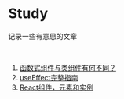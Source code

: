 # Study

记录一些有意思的文章

<br />

1. [函数式组件与类组件有何不同？](https://overreacted.io/zh-hans/how-are-function-components-different-from-classes)
2. [useEffect完整指南](https://overreacted.io/zh-hans/a-complete-guide-to-useeffect)
3. [React组件，元素和实例](https://react.docschina.org/blog/2015/12/18/react-components-elements-and-instances.html)

